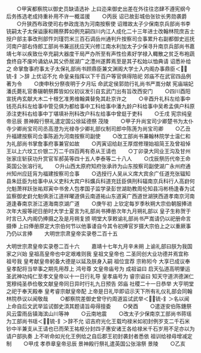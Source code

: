<!-- { "loadSidebar": true } -->
　　○甲寅都察院以御史员缺请选补  上曰迩来御史出差在外往往恣肆不遵宪纲今后务拣选老成持重补用不许一概滥援
　　○丙辰  诏已故彭城伯张钦长男勋袭爵
　　○升狭西布政使司右参政庞浩为河南按察使  诏赠故太子少保南京兵部尚书李铳嗣太子太保谥康和赐祭葬如例充嗣四川内江人成化二十三年进士改翰林院庶吉士授户部主事改刑部忤刘瑾罚米三百石调岳州通判升按察司佥事累升右副都御史巡抚河南户部右侍郎工部尚书兼巡抚应天兴修江南水利加太子少保寻升南京兵部尚书嘉靖七年以疾致仕卒充嗣大器度干局严办所至有声性俭素好学禄入輙散之贫乏布袍蔬食终自不废吟诵幼从其父侨居湖广之澧州遂葬焉至是其子松始以恤典请  诏悉补给之  命掌詹事府事太子太保礼部尚书顾鼎臣兼文渊阁大学士入内阁办事鼎臣＜锍-釒＞辞  上优诏不允  命皇亲指挥以下千百户等官俱得陪祀  郊庙不在武官四品例著为令
　　○庚申秋分祭夜明于夕月坛  命武定侯郭勋行礼尚书严嵩分献  宪庙端妃潘氏薨礼官奏辍朝祭葬皆如仪初议发引自玄武门出有旨改西安门
　　○四川酉阳宣抚冉玄献大木二十根乞准男维翰龚替免其赴京许之
　　○辛酉升礼科左给事中钱亮兵科左给事中管见俱为都给事中工科给事中潘九龄户科给事中吴希孟俱户科原添注吏科右给事中丁堪填补刑科改户科左给事中曾烶于吏科
　　○壬戌  宪宗纯皇帝忌辰  景神殿行祭礼遣定国公徐延德祭  茂陵
　　○甲子升尚宝司少卿楚书为太仆寺少卿尚宝司司丞高澄为光禄寺少卿礼部仪制司郎中陈箎为尚宝司卿
　　○乙丑升福建按察司佥事陈逅为河南按察司副使
　　○改工部尚书兼翰林院学士温仁和为礼部尚书掌詹事府事兼官如故
　　○丙寅诏给赵王厚煜修理始祖简王及曾祖悼王以上六坟工价银二万二千四百两有奇从王请也
　　○丁卯录大同业王沟及甘州张家庄斩获功升赏官军郝英等四十五人李泰等二十八人
　　○戊辰祭历代帝王命英国公张溶行礼
　　○升山西太原府知府张承祚为山东按察司副使湖广永州府通州知州应廷肓为福建按察司佥事
　　○选授行人吴从义席大宾余广任道充张辐知县朱廷臣为给事中从义吏科大宾户科爌兵科道充廷臣俱刑科辐南京兵科行人高崶何允魁萧祥跃张祐郑寅中书舍人包孝国子监学录彭世湖助教周伦知县冯彬杨逢春为试监察御史崶允魁俱浙江道祥曜道俱云南道祐山东道寅广西道世湖狭西道孝南京河南道逢春南京浙江道海南京湖广道
　　○庚午初  上钦定每岁季秋朔大宗伯朝服捧进次年大报等祀日册时大学士夏言为礼部尚书捧册次年九月朔礼部以  皇子生称贺于时言已入内阁仍捧摄之及是月朔复颁  明堂大享敕谕礼部尚书严嵩请仍以祀册命言摄俸  上曰俸册原定大宗伯何节以他事诿自今其令初捧官岁摄大宗伯上之以重厥事乃仍以言捧
　　大明世宗肃皇帝实录卷二百十五


大明世宗肃皇帝实录卷二百十六
　　嘉靖十七年九月辛未朔  上谕礼部曰朕为我国家之兴始  皇祖高皇帝也中定艰难则我  皇祖文皇帝也  二圣同创大业功德并焉宜称  祖号我  皇考献皇帝躬备大德是以延及朕身入嗣  祖位宜荐  宗称矧今  大享已成议奉  皇孝配将当举事之期先用荐上  鸿号尊  文皇帝庙号为  成祖谥曰  启天弘道高明肇运圣武神功纯仁至孝文皇帝以十一日行礼导  皇孝庙号为  睿宗谥曰  知天守道洪德渊仁宽穆纯圣恭俭敬文献皇帝同日异时行礼九日预告  郊庙  社稷二十一日恭举  大亨明堂之祀于奉天殿奉  皇考睿宗献皇帝配  上帝是日礼毕即诏示天下所有礼仪礼部会同翰林院恭议以闻敬哉
　　○都察院差御史曾守约周道监试武举＜锍-釒＞名以闻  上命自后文武举监试御史湏其题请旨毋得擅委
　　○癸酉
　　○遣逐安伯陈鏸祭风云雷雨岳镇海滨山川等神
　　○云南地震
　　○改太子少保南京工部尚书蒋瑶为工部尚书瑶＜锍-釒＞辞不允  诏吉府光化王载均禄米如初封例岁支二千石米钞中半兼支从王请也已而荣王祐枢分封四子惠安诸王各给禄米千石岁用不足亦以为请户部执奏  上不听命如光化王例给之自后郡王初封袭封者悉依  祖训给禄毋增减定制
　　○甲戌  孝恭章皇帝忌辰  景神殿行祭礼遣英国公张溶祭  景陵
　　○乙亥
